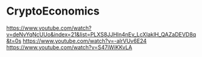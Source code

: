 # CryptoEconomics
https://www.youtube.com/watch?v=deNvYqNcUUo&index=21&list=PLXS8JJHIn4nEv_LcXIaklH_QAZaDEVD8q&t=0s
https://www.youtube.com/watch?v=-alrVUv6E24
https://www.youtube.com/watch?v=S47iWiKKvLA
